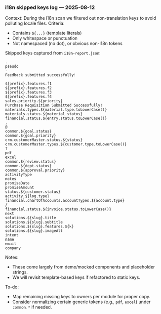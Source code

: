 ### i18n skipped keys log — 2025-08-12

Context: During the i18n scan we filtered out non-translation keys to avoid polluting locale files. Criteria:
- Contains `${...}` (template literals)
- Only whitespace or punctuation
- Not namespaced (no dot), or obvious non-i18n tokens

Skipped keys captured from `i18n-report.json`:

```
.
pseudo
-
Feedback submitted successfully!
 
${prefix}.features.f1
${prefix}.features.f2
${prefix}.features.f3
${prefix}.features.f4
sales.priority.${priority}
Purchase Requisition Submitted Successfully!
materials.types.${material.type.toLowerCase()}
materials.status.${material.status}
financial.status.${entry.status.toLowerCase()}
,
@
common.${goal.status}
common.${goal.priority}
crm.customerMaster.status.${status}
crm.customerMaster.types.${customer.type.toLowerCase()}
T
pdf
excel
common.${review.status}
common.${dept.status}
common.${approval.priority}
activityType
notes
promiseDate
promiseAmount
status.${customer.status}
activity.${log.type}
financial.chartOfAccounts.accountTypes.${account.type}
/
financial.status.${invoice.status.toLowerCase()}
next
solutions.${slug}.title
solutions.${slug}.subtitle
solutions.${slug}.features.${k}
solutions.${slug}.imageAlt
intent
name
email
company
```

Notes:
- These come largely from demo/mocked components and placeholder strings.
- We will revisit template-based keys if refactored to static keys.

To-do:
- Map remaining missing keys to owners per module for proper copy.
- Consider normalizing certain generic tokens (e.g., `pdf`, `excel`) under `common.*` if needed.

